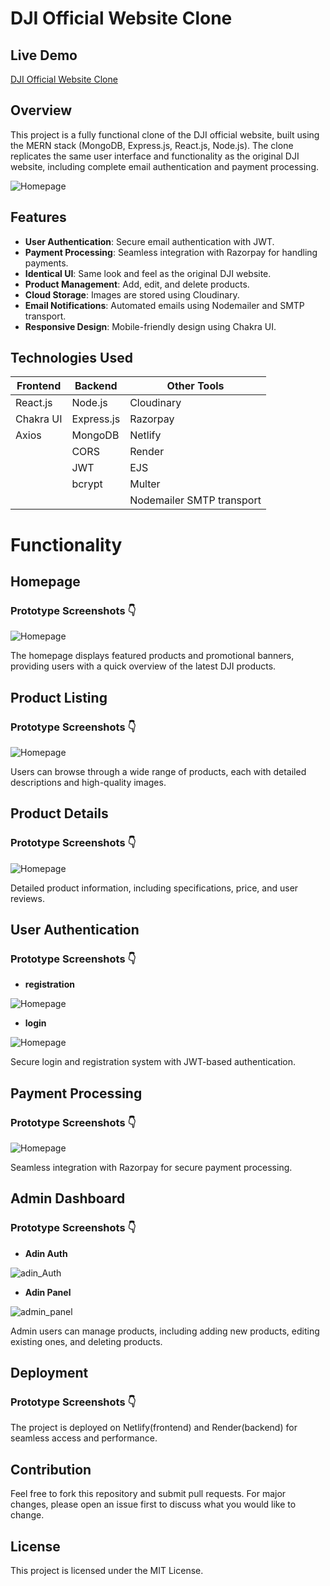 # DJI Official Website Clone

## Live Demo
[DJI Official Website Clone](https://dji-global.netlify.app/)

## Overview
This project is a fully functional clone of the DJI official website, built using the MERN stack (MongoDB, Express.js, React.js, Node.js). The clone replicates the same user interface and functionality as the original DJI website, including complete email authentication and payment processing.

![Homepage](./App_Assets//home2.png)

## Features
- **User Authentication**: Secure email authentication with JWT.
- **Payment Processing**: Seamless integration with Razorpay for handling payments.
- **Identical UI**: Same look and feel as the original DJI website.
- **Product Management**: Add, edit, and delete products.
- **Cloud Storage**: Images are stored using Cloudinary.
- **Email Notifications**: Automated emails using Nodemailer and SMTP transport.
- **Responsive Design**: Mobile-friendly design using Chakra UI.

## Technologies Used
| Frontend  | Backend    | Other Tools               |
| --------- | ---------- | ------------------------- |
| React.js  | Node.js    | Cloudinary                |
| Chakra UI | Express.js | Razorpay                  |
| Axios     | MongoDB    | Netlify                   |
|           | CORS       | Render                    |
|           | JWT        | EJS                       |
|           | bcrypt     | Multer                    |
|           |            | Nodemailer SMTP transport |



# Functionality
## Homepage

### Prototype Screenshots 👇
![Homepage](./App_Assets/home.png)

The homepage displays featured products and promotional banners, providing users with a quick overview of the latest DJI products.


## Product Listing

### Prototype Screenshots 👇
![Homepage](./App_Assets/product_list.png)

Users can browse through a wide range of products, each with detailed descriptions and high-quality images.


## Product Details

### Prototype Screenshots 👇
![Homepage](./App_Assets/product_details.png)

Detailed product information, including specifications, price, and user reviews.


## User Authentication

### Prototype Screenshots 👇

- **registration**

![Homepage](./App_Assets/signup.png)

- **login**

![Homepage](./App_Assets/login.png)

Secure login and registration system with JWT-based authentication.


## Payment Processing

### Prototype Screenshots 👇
![Homepage](./App_Assets/razorpayy.png)

Seamless integration with Razorpay for secure payment processing.


## Admin Dashboard

### Prototype Screenshots 👇

- **Adin Auth**

![adin_Auth](./App_Assets/admin_auth.png)

- **Adin Panel**

![admin_panel](./App_Assets/admin_panel.png)

Admin users can manage products, including adding new products, editing existing ones, and deleting products.


## Deployment

### Prototype Screenshots 👇


The project is deployed on Netlify(frontend) and Render(backend) for seamless access and performance.

## Contribution
Feel free to fork this repository and submit pull requests. For major changes, please open an issue first to discuss what you would like to change.

## License
This project is licensed under the MIT License.

<!-- sa -->